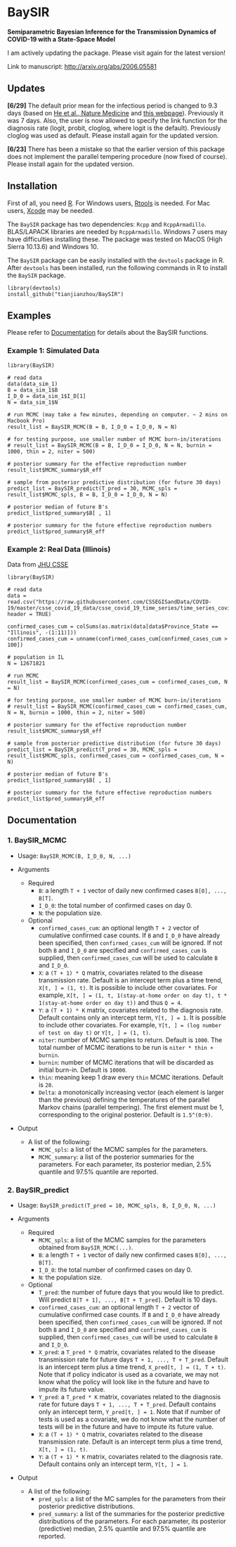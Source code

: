 # BaySIR
**Semiparametric Bayesian Inference for the Transmission Dynamics of COVID-19 with a State-Space Model**

I am actively updating the package. Please visit again for the latest version!

Link to manuscript: http://arxiv.org/abs/2006.05581

## Updates
**[6/29]** The default prior mean for the infectious period is changed to 9.3 days (based on [He et al., Nature Medicine](https://www.nature.com/articles/s41591-020-0869-5) and [this webpage](https://theconversation.com/how-long-are-you-infectious-when-you-have-coronavirus-135295)). Previously it was 7 days. Also, the user is now allowed to specify the link function for the diagnosis rate (logit, probit, cloglog, where logit is the default). Previously cloglog was used as default. Please install again for the updated version.

**[6/23]** There has been a mistake so that the earlier version of this package does not implement the parallel tempering procedure (now fixed of course). Please install again for the updated version.


## Installation

First of all, you need [R](https://www.r-project.org/). For Windows users, [Rtools](https://cran.r-project.org/bin/windows/Rtools/) is needed. For Mac users, [Xcode](https://apps.apple.com/us/app/xcode/id497799835) may be needed.

The `BaySIR` package has two dependencies: `Rcpp` and `RcppArmadillo`.
BLAS/LAPACK libraries are needed by `RcppArmadillo`. Windows 7 users may have difficulties installing these.
The package was tested on MacOS (High Sierra 10.13.6) and Windows 10.

The `BaySIR` package can be easily installed with the `devtools` package in R. After `devtools` has been installed, run the following commands in R to install the `BaySIR` package.
```
library(devtools)
install_github("tianjianzhou/BaySIR")
```

## Examples
Please refer to [Documentation](https://github.com/tianjianzhou/BaySIR/blob/master/README.md#documentation) for details about the BaySIR functions.

### Example 1: Simulated Data

```
library(BaySIR)
  
# read data
data(data_sim_1)
B = data_sim_1$B
I_D_0 = data_sim_1$I_D[1]
N = data_sim_1$N

# run MCMC (may take a few minutes, depending on computer. ~ 2 mins on Macbook Pro)
result_list = BaySIR_MCMC(B = B, I_D_0 = I_D_0, N = N)

# for testing purpose, use smaller number of MCMC burn-in/iterations
# result_list = BaySIR_MCMC(B = B, I_D_0 = I_D_0, N = N, burnin = 1000, thin = 2, niter = 500)

# posterior summary for the effective reproduction number
result_list$MCMC_summary$R_eff

# sample from posterior predictive distribution (for future 30 days)
predict_list = BaySIR_predict(T_pred = 30, MCMC_spls = result_list$MCMC_spls, B = B, I_D_0 = I_D_0, N = N)

# posterior median of future B's
predict_list$pred_summary$B[ , 1]

# posterior summary for the future effective reproduction numbers
predict_list$pred_summary$R_eff
```

### Example 2: Real Data (Illinois) 
Data from [JHU CSSE](https://github.com/CSSEGISandData/COVID-19)
```
library(BaySIR)

# read data
data = read.csv("https://raw.githubusercontent.com/CSSEGISandData/COVID-19/master/csse_covid_19_data/csse_covid_19_time_series/time_series_covid19_confirmed_US.csv", header = TRUE)

confirmed_cases_cum = colSums(as.matrix(data[data$Province_State == "Illinois", -(1:11)]))
confirmed_cases_cum = unname(confirmed_cases_cum[confirmed_cases_cum > 100])

# population in IL
N = 12671821

# run MCMC
result_list = BaySIR_MCMC(confirmed_cases_cum = confirmed_cases_cum, N = N)

# for testing purpose, use smaller number of MCMC burn-in/iterations
# result_list = BaySIR_MCMC(confirmed_cases_cum = confirmed_cases_cum, N = N, burnin = 1000, thin = 2, niter = 500)

# posterior summary for the effective reproduction number
result_list$MCMC_summary$R_eff

# sample from posterior predictive distribution (for future 30 days)
predict_list = BaySIR_predict(T_pred = 30, MCMC_spls = result_list$MCMC_spls, confirmed_cases_cum = confirmed_cases_cum, N = N)

# posterior median of future B's
predict_list$pred_summary$B[ , 1]

# posterior summary for the future effective reproduction numbers
predict_list$pred_summary$R_eff
```

## Documentation

### 1. BaySIR_MCMC
- Usage: `BaySIR_MCMC(B, I_D_0, N, ...)`

- Arguments
  - Required
    - `B`: a length `T + 1` vector of daily new confirmed cases `B[0], ..., B[T]`.
    - `I_D_0`: the total number of confirmed cases on day 0.
    - `N`: the population size.
  - Optional
    - `confirmed_cases_cum`: an optional length `T + 2` vector of cumulative confirmed case counts. If `B` and `I_D_0` have already been specified, then `confirmed_cases_cum` will be ignored. If not both `B` and `I_D_0` are specified and `confirmed_cases_cum` is supplied, then `confirmed_cases_cum` will be used to calculate `B` and `I_D_0`.
    - `X`: a `(T + 1) * Q` matrix, covariates related to the disease transmission rate. Default is an intercept term plus a time trend, `X[t, ] = (1, t)`. It is possible to include other covariates. For example, `X[t, ] = (1, t, 1(stay-at-home order on day t), t * 1(stay-at-home order on day t))` and thus `Q = 4`.
    - `Y`: a `(T + 1) * K` matrix, covariates related to the diagnosis rate. Default contains only an intercept term, `Y[t, ] = 1`. It is possible to include other covariates. For example, `Y[t, ] = (log number of test on day t)` or `Y[t, ] = (1, t)`.
    - `niter`: number of MCMC samples to return. Default is `1000`. The total number of MCMC iterations to be run is `niter * thin + burnin`.
    - `burnin`: number of MCMC iterations that will be discarded as initial burn-in. Default is `10000`.
    - `thin`: meaning keep 1 draw every `thin` MCMC iterations. Default is `20`.
    - `Delta`: a monotonically increasing vector (each element is larger than the previous) defining the temperatures of the parallel Markov chains (parallel tempering). The first element must be 1, corresponding to the original posterior. Default is `1.5^(0:9)`.

- Output
  - A list of the following:
    - `MCMC_spls`: a list of the MCMC samples for the parameters.
    - `MCMC_summary`: a list of the posterior summaries for the parameters. For each parameter, its posterior median, 2.5% quantile and 97.5% quantile are reported.


### 2. BaySIR_predict
- Usage: `BaySIR_predict(T_pred = 10, MCMC_spls, B, I_D_0, N, ...)`

- Arguments
  - Required
    - `MCMC_spls`: a list of the MCMC samples for the parameters obtained from `BaySIR_MCMC(...)`.
    - `B`: a length `T + 1` vector of daily new confirmed cases `B[0], ..., B[T]`.
    - `I_D_0`: the total number of confirmed cases on day 0.
    - `N`: the population size.
  - Optional
    - `T_pred`: the number of future days that you would like to predict. Will predict `B[T + 1], ..., B[T + T_pred]`. Default is 10 days.
    - `confirmed_cases_cum`: an optional length `T + 2` vector of cumulative confirmed case counts. If `B` and `I_D_0` have already been specified, then `confirmed_cases_cum` will be ignored. If not both `B` and `I_D_0` are specified and `confirmed_cases_cum` is supplied, then `confirmed_cases_cum` will be used to calculate `B` and `I_D_0`.
    - `X_pred`: a `T_pred * Q` matrix, covariates related to the disease transmission rate for future days `T + 1, ..., T + T_pred`. Default is an intercept term plus a time trend, `X_pred[t, ] = (1, T + t)`. Note that if policy indicator is used as a covariate, we may not know what the policy will look like in the future and have to impute its future value. 
    - `Y_pred`: a `T_pred * K` matrix, covariates related to the diagnosis rate for future days `T + 1, ..., T + T_pred`. Default contains only an intercept term, `Y_pred[t, ] = 1`. Note that if number of tests is used as a covariate, we do not know what the number of tests will be in the future and have to impute its future value. 
    - `X`: a `(T + 1) * Q` matrix, covariates related to the disease transmission rate. Default is an intercept term plus a time trend, `X[t, ] = (1, t)`.
    - `Y`: a `(T + 1) * K` matrix, covariates related to the diagnosis rate. Default contains only an intercept term, `Y[t, ] = 1`.
    
- Output
  - A list of the following:
    - `pred_spls`: a list of the MC samples for the parameters from their posterior predictive distributions.
    - `pred_summary`: a list of the summaries for the posterior predictive distributions of the parameters. For each parameter, its posterior (predictive) median, 2.5% quantile and 97.5% quantile are reported.
